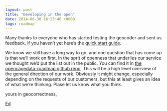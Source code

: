 ```yaml
--- 
layout: post
title: "Developing in the open"
date: 2014-06-30 16:23:40 +0000
tags: roadmap
---
```

Many thanks to everyone who has started testing the geocoder and sent us feedback. If you haven’t yet here’s the [quick start guide](http://geocoder.opencagedata.com/api.html#quickstart). 

We know we still have a long way to go, and one question that has come up is that we’ll work on first. In the sprit of openness that underlies our service we thought we’d put the list out in the public. You can find it in [the opencagedata-roadmap github repo](https://github.com/lokku/opencagedata-roadmap). This will be a high level overview of the general direction of our work. Obviously it might change, especially depending on the requests of our customers, but this at least gives an idea of what we’re thinking. Plase let us know what you think.

yours in geocorrectness,

[Ed](https://twitter.com/freyfogle)
